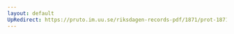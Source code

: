 ```yaml
---
layout: default
UpRedirect: https://pruto.im.uu.se/riksdagen-records-pdf/1871/prot-1871--fk--202/prot-1871--fk--202_001.pdf
---
```

